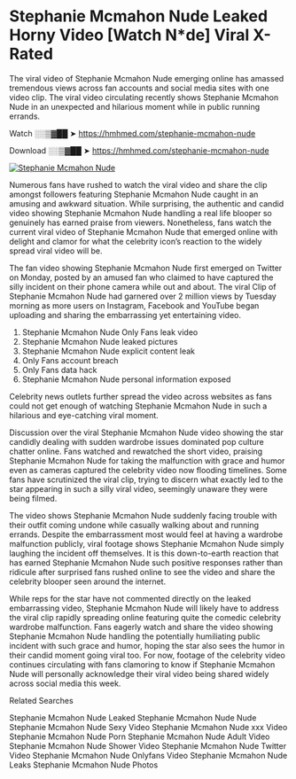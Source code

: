 ﻿# Stephanie Mcmahon Nude Leaked Horny Video [Watch N*de] Viral X-Rated

The viral video of ﻿Stephanie Mcmahon Nude emerging online has amassed tremendous views across fan accounts and social media sites with one video clip. The viral video circulating recently shows ﻿Stephanie Mcmahon Nude in an unexpected and hilarious moment while in public running errands. 

Watch ░░▒▓██ ➤ https://hmhmed.com/stephanie-mcmahon-nude

Download ░░▒▓██ ➤ https://hmhmed.com/stephanie-mcmahon-nude

[![Stephanie Mcmahon Nude](https://i.imgur.com/dJHk4Zq.gif)](https://hmhmed.com/stephanie-mcmahon-nude)

Numerous fans have rushed to watch the viral video and share the clip amongst followers featuring ﻿Stephanie Mcmahon Nude caught in an amusing and awkward situation. While surprising, the authentic and candid video showing ﻿Stephanie Mcmahon Nude handling a real life blooper so genuinely has earned praise from viewers. Nonetheless, fans watch the current viral video of ﻿Stephanie Mcmahon Nude that emerged online with delight and clamor for what the celebrity icon’s reaction to the widely spread viral video will be.

The fan video showing ﻿Stephanie Mcmahon Nude first emerged on Twitter on Monday, posted by an amused fan who claimed to have captured the silly incident on their phone camera while out and about. The viral Clip of ﻿Stephanie Mcmahon Nude had garnered over 2 million views by Tuesday morning as more users on Instagram, Facebook and YouTube began uploading and sharing the embarrassing yet entertaining video. 

1. ﻿Stephanie Mcmahon Nude Only Fans leak video
2. ﻿Stephanie Mcmahon Nude leaked pictures
3. ﻿Stephanie Mcmahon Nude explicit content leak
4. Only Fans account breach
5. Only Fans data hack
6. ﻿Stephanie Mcmahon Nude personal information exposed

Celebrity news outlets further spread the video across websites as fans could not get enough of watching ﻿Stephanie Mcmahon Nude in such a hilarious and eye-catching viral moment. 

Discussion over the viral ﻿Stephanie Mcmahon Nude video showing the star candidly dealing with sudden wardrobe issues dominated pop culture chatter online. Fans watched and rewatched the short video, praising ﻿Stephanie Mcmahon Nude for taking the malfunction with grace and humor even as cameras captured the celebrity video now flooding timelines. Some fans have scrutinized the viral clip, trying to discern what exactly led to the star appearing in such a silly viral video, seemingly unaware they were being filmed.

The video shows ﻿Stephanie Mcmahon Nude suddenly facing trouble with their outfit coming undone while casually walking about and running errands. Despite the embarrassment most would feel at having a wardrobe malfunction publicly, viral footage shows ﻿Stephanie Mcmahon Nude simply laughing the incident off themselves. It is this down-to-earth reaction that has earned ﻿Stephanie Mcmahon Nude such positive responses rather than ridicule after surprised fans rushed online to see the video and share the celebrity blooper seen around the internet.  

While reps for the star have not commented directly on the leaked embarrassing video, ﻿Stephanie Mcmahon Nude will likely have to address the viral clip rapidly spreading online featuring quite the comedic celebrity wardrobe malfunction. Fans eagerly watch and share the video showing ﻿Stephanie Mcmahon Nude handling the potentially humiliating public incident with such grace and humor, hoping the star also sees the humor in their candid moment going viral too. For now, footage of the celebrity video continues circulating with fans clamoring to know if ﻿Stephanie Mcmahon Nude will personally acknowledge their viral video being shared widely across social media this week.

Related Searches

﻿Stephanie Mcmahon Nude Leaked
﻿Stephanie Mcmahon Nude Nude
﻿Stephanie Mcmahon Nude Sexy Video
﻿Stephanie Mcmahon Nude xxx Video
﻿Stephanie Mcmahon Nude Porn
﻿Stephanie Mcmahon Nude Adult Video
﻿Stephanie Mcmahon Nude Shower Video
﻿Stephanie Mcmahon Nude Twitter Video
﻿Stephanie Mcmahon Nude Onlyfans Video
﻿Stephanie Mcmahon Nude Leaks
﻿Stephanie Mcmahon Nude Photos